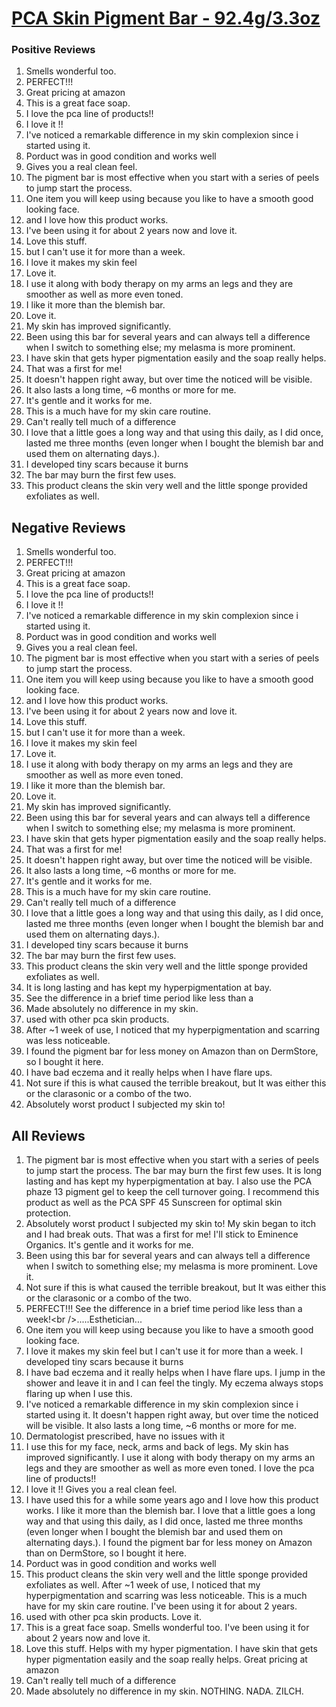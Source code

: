 # [PCA Skin Pigment Bar - 92.4g/3.3oz](https://products.checkmycream.com/products/PCA-Skin-Pigment-Bar-92.4g3.3oz.html)

### Positive Reviews

<ol>
      <li>Smells wonderful too.</li>
      <li>PERFECT!!!</li>
      <li>Great pricing at amazon</li>
      <li>This is a great face soap.</li>
      <li>I love the pca line of products!!</li>
      <li>I love it !!</li>
      <li>I&#x27;ve noticed a remarkable difference in my skin complexion since i started using it.</li>
      <li>Porduct was in good condition and works well</li>
      <li>Gives you a real clean feel.</li>
      <li>The pigment bar is most effective when you start with a series of peels to jump start the process.</li>
      <li>One item you will keep using because you like to have a smooth good looking face.</li>
      <li>and I love how this product works.</li>
      <li>I&#x27;ve been using it for about 2 years now and love it.</li>
      <li>Love this stuff.</li>
      <li>but I can&#x27;t use it for more than a week.</li>
      <li>I love it makes my skin feel</li>
      <li>Love it.</li>
      <li>I use it along with body therapy on my arms an legs and they are smoother as well as more even toned.</li>
      <li>I like it more than the blemish bar.</li>
      <li>Love it.</li>
      <li>My skin has improved significantly.</li>
      <li>Been using this bar for several years and can always tell a difference when I switch to something else; my melasma is more prominent.</li>
      <li>I have skin that gets hyper pigmentation easily and the soap really helps.</li>
      <li>That was a first for me!  </li>
      <li>It doesn&#x27;t happen right away, but over time the noticed will be visible.</li>
      <li>It also lasts a long time, ~6 months or more for me.</li>
      <li>It&#x27;s gentle and it works for me.</li>
      <li>This is a much have for my skin care routine.</li>
      <li>Can&#x27;t really tell much of a difference</li>
      <li>I love that a little goes a long way and that using this daily, as I did once, lasted me three months (even longer when I bought the blemish bar and used them on alternating days.).</li>
      <li>I developed tiny scars because it burns</li>
      <li>The bar may burn the first few uses.</li>
      <li>This product cleans the skin very well and the little sponge provided exfoliates as well.</li>
</ol>


<h2>Negative Reviews</h2>
<ol>
<li> Smells wonderful too.</li>
<li> PERFECT!!!</li>
<li> Great pricing at amazon</li>
<li> This is a great face soap.</li>
<li> I love the pca line of products!!</li>
<li> I love it !!</li>
<li> I&#x27;ve noticed a remarkable difference in my skin complexion since i started using it.</li>
<li> Porduct was in good condition and works well</li>
<li> Gives you a real clean feel.</li>
<li> The pigment bar is most effective when you start with a series of peels to jump start the process.</li>
<li> One item you will keep using because you like to have a smooth good looking face.</li>
<li> and I love how this product works.</li>
<li> I&#x27;ve been using it for about 2 years now and love it.</li>
<li> Love this stuff.</li>
<li> but I can&#x27;t use it for more than a week.</li>
<li> I love it makes my skin feel</li>
<li> Love it.</li>
<li> I use it along with body therapy on my arms an legs and they are smoother as well as more even toned.</li>
<li> I like it more than the blemish bar.</li>
<li> Love it.</li>
<li> My skin has improved significantly.</li>
<li> Been using this bar for several years and can always tell a difference when I switch to something else; my melasma is more prominent.</li>
<li> I have skin that gets hyper pigmentation easily and the soap really helps.</li>
<li> That was a first for me!  </li>
<li> It doesn&#x27;t happen right away, but over time the noticed will be visible.</li>
<li> It also lasts a long time, ~6 months or more for me.</li>
<li> It&#x27;s gentle and it works for me.</li>
<li> This is a much have for my skin care routine.</li>
<li> Can&#x27;t really tell much of a difference</li>
<li> I love that a little goes a long way and that using this daily, as I did once, lasted me three months (even longer when I bought the blemish bar and used them on alternating days.).</li>
<li> I developed tiny scars because it burns</li>
<li> The bar may burn the first few uses.</li>
<li> This product cleans the skin very well and the little sponge provided exfoliates as well.</li>
<li> It is long lasting and has kept my hyperpigmentation at bay.</li>
<li> See the difference in a brief time period like less than a</li>
<li> Made absolutely no difference in my skin.  </li>
<li> used with other pca skin products.</li>
<li> After ~1 week of use, I noticed that my hyperpigmentation and scarring was less noticeable.</li>
<li> I found the pigment bar for less money on Amazon than on DermStore, so I bought it here.</li>
<li> I have bad eczema and it really helps when I have flare ups.  </li>
<li> Not sure if this is what caused the terrible breakout, but It was either this or the clarasonic or a combo of the two.</li>
<li> Absolutely worst product I subjected my skin to!  </li>
</ol>

<h2>All Reviews</h2>

<ol>
    <li> The pigment bar is most effective when you start with a series of peels to jump start the process. The bar may burn the first few uses. It is long lasting and has kept my hyperpigmentation at bay. I also use the PCA phaze 13 pigment gel to keep the cell turnover going. I recommend this product as well as the PCA SPF 45 Sunscreen for optimal skin protection.</li>
    <li> Absolutely worst product I subjected my skin to!  My skin began to itch and I had break outs.  That was a first for me!  I&#x27;ll stick to Eminence Organics.  It&#x27;s gentle and it works for me.</li>
    <li> Been using this bar for several years and can always tell a difference when I switch to something else; my melasma is more prominent. Love it.</li>
    <li> Not sure if this is what caused the terrible breakout, but It was either this or the clarasonic or a combo of the two.</li>
    <li> PERFECT!!! See the difference in a brief time period like less than a week!&lt;br /&gt;.....Esthetician...</li>
    <li> One item you will keep using because you like to have a smooth good looking face.</li>
    <li> I love it makes my skin feel but I can&#x27;t use it for more than a week. I developed tiny scars because it burns</li>
    <li> I have bad eczema and it really helps when I have flare ups.  I jump in the shower and leave it in and I can feel the tingly.  My eczema always stops flaring up when I use this.</li>
    <li> I&#x27;ve noticed a remarkable difference in my skin complexion since i started using it. It doesn&#x27;t happen right away, but over time the noticed will be visible. It also lasts a long time, ~6 months or more for me.</li>
    <li> Dermatologist prescribed, have no issues with it</li>
    <li> I use this for my face, neck, arms and back of legs. My skin has improved significantly. I use it along with body therapy on my arms an legs and they are smoother as well as more even toned. I love the pca line of products!!</li>
    <li> I love it !! Gives you a real clean feel.</li>
    <li> I have used this for a while some years ago and I love how this product works. I like it more than the blemish bar. I love that a little goes a long way and that using this daily, as I did once, lasted me three months (even longer when I bought the blemish bar and used them on alternating days.). I found the pigment bar for less money on Amazon than on DermStore, so I bought it here.</li>
    <li> Porduct was in good condition and works well</li>
    <li> This product cleans the skin very well and the little sponge provided exfoliates as well. After ~1 week of use, I noticed that my hyperpigmentation and scarring was less noticeable. This is a much have for my skin care routine. I&#x27;ve been using it for about 2 years.</li>
    <li> used with other pca skin products. Love it.</li>
    <li> This is a great face soap. Smells wonderful too. I&#x27;ve been using it for about 2 years now and love it.</li>
    <li> Love this stuff. Helps with my hyper pigmentation. I have skin that gets hyper pigmentation easily and the soap really helps. Great pricing at amazon</li>
    <li> Can&#x27;t really tell much of a difference</li>
    <li> Made absolutely no difference in my skin.  NOTHING. NADA. ZILCH.</li>
</ol>




